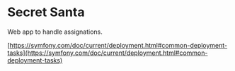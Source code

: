 # Secret Santa
Web app to handle assignations.

[https://symfony.com/doc/current/deployment.html#common-deployment-tasks](https://symfony.com/doc/current/deployment.html#common-deployment-tasks)